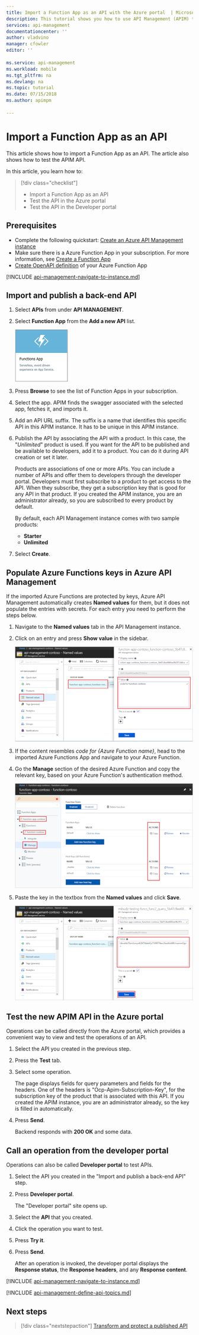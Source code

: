 ```yaml
---
title: Import a Function App as an API with the Azure portal  | Microsoft Docs
description: This tutorial shows you how to use API Management (APIM) to import Function App as an API.
services: api-management
documentationcenter: ''
author: vladvino
manager: cfowler
editor: ''

ms.service: api-management
ms.workload: mobile
ms.tgt_pltfrm: na
ms.devlang: na
ms.topic: tutorial
ms.date: 07/15/2018
ms.author: apimpm

---
```

# Import a Function App as an API

This article shows how to import a Function App as an API. The article also shows how to test the APIM API.

In this article, you learn how to:

> [!div class="checklist"]
> * Import a Function App as an API
> * Test the API in the Azure portal
> * Test the API in the Developer portal

## Prerequisites

+ Complete the following quickstart: [Create an Azure API Management instance](get-started-create-service-instance.md)
+ Make sure there is a Azure Function App in your subscription. For more information, see [Create a Function App](../azure-functions/functions-create-first-azure-function.md#create-a-function-app)
+ [Create OpenAPI definition](../azure-functions/functions-openapi-definition.md) of your Azure Function App

[!INCLUDE [api-management-navigate-to-instance.md](../../includes/api-management-navigate-to-instance.md)]

## <a name="create-api"> </a>Import and publish a back-end API

1. Select **APIs** from under **API MANAGEMENT**.
2. Select **Function App** from the **Add a new API** list.

    ![Function app](./media/import-function-app-as-api/function-app-api.png)
3. Press **Browse** to see the list of Function Apps in your subscription.
4. Select the app. APIM finds the swagger associated with the selected app, fetches it, and imports it. 
5. Add an API URL suffix. The suffix is a name that identifies this specific API in this APIM instance. It has to be unique in this APIM instance.
6. Publish the API by associating the API with a product. In this case, the "*Unlimited*" product is used.  If you want for the API to be published and be available to developers, add it to a product. You can do it during API creation or set it later.

    Products are associations of one or more APIs. You can include a number of APIs and offer them to developers through the developer portal. Developers must first subscribe to a product to get access to the API. When they subscribe, they get a subscription key that is good for any API in that product. If you created the APIM instance, you are an administrator already, so you are subscribed to every product by default.

    By default, each API Management instance comes with two sample products:

    * **Starter**
    * **Unlimited**   
7. Select **Create**.

## Populate Azure Functions keys in Azure API Management

If the imported Azure Functions are protected by keys, Azure API Management automatically creates **Named values** for them, but it does not populate the entries with secrets. For each entry you need to perform the steps below.  

1. Navigate to the **Named values** tab in the API Management instance.
2. Click on an entry and press **Show value** in the sidebar.

    ![Named values](./media/import-function-app-as-api/apim-named-values.png)

3. If the content resembles *code for {Azure Function name}*, head to the imported Azure Functions App and navigate to your Azure Function.
4. Go the **Manage** section of the desired Azure Function and copy the relevant key, based on your Azure Function's authentication method.

    ![Function app](./media/import-function-app-as-api/azure-functions-app-keys.png)

5. Paste the key in the textbox from the **Named values** and click **Save**.

    ![Function app](./media/import-function-app-as-api/apim-named-values-2.png)

## Test the new APIM API in the Azure portal

Operations can be called directly from the Azure portal, which provides a convenient way to view and test the operations of an API.  

1. Select the API you created in the previous step.
2. Press the **Test** tab.
3. Select some operation.

    The page displays fields for query parameters and fields for the headers. One of the headers is "Ocp-Apim-Subscription-Key", for the subscription key of the product that is associated with this API. If you created the APIM instance, you are an administrator already, so the key is filled in automatically. 
1. Press **Send**.

    Backend responds with **200 OK** and some data.

## <a name="call-operation"> </a>Call an operation from the developer portal

Operations can also be called **Developer portal** to test APIs. 

1. Select the API you created in the "Import and publish a back-end API" step.
2. Press **Developer portal**.

    The "Developer portal" site opens up.
3. Select the **API** that you created.
4. Click the operation you want to test.
5. Press **Try it**.
6. Press **Send**.
    
    After an operation is invoked, the developer portal displays the **Response status**, the **Response headers**, and any **Response content**.

[!INCLUDE [api-management-navigate-to-instance.md](../../includes/api-management-append-apis.md)]

[!INCLUDE [api-management-define-api-topics.md](../../includes/api-management-define-api-topics.md)]

## Next steps

> [!div class="nextstepaction"]
> [Transform and protect a published API](transform-api.md)